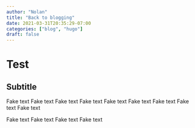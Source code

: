 ```yaml
---
author: "Nolan"
title: "Back to blogging"
date: 2021-03-31T20:35:29-07:00
categories: ["blog", "hugo"]
draft: false
---
```




# Test

## Subtitle 

Fake text  Fake text Fake text Fake text Fake text Fake text Fake text Fake text Fake text  

Fake text Fake text Fake text Fake text
